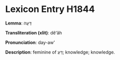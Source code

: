 # Lexicon Entry H1844

**Lemma**: דֵּעָה

**Transliteration (xlit)**: dêʻâh

**Pronunciation**: day-aw'

**Description**:
feminine of דֵּעַ; knowledge; knowledge.
